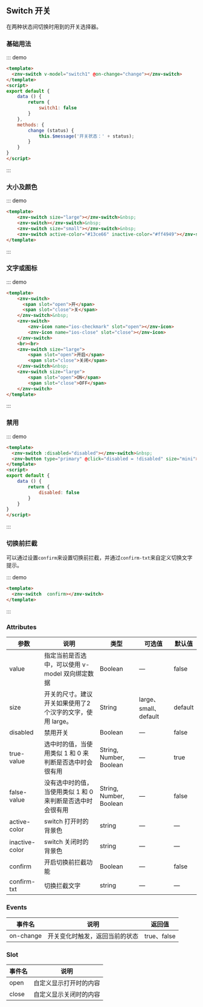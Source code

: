 ## Switch 开关

<template>
    <div class="global-anchor">
      <znv-anchor :scroll-offset="100">
        <znv-anchor-link href="#ji-chu-yong-fa" title="基础用法"></znv-anchor-link>
        <znv-anchor-link href="#da-xiao-ji-yan-se" title="大小及颜色"></znv-anchor-link>
        <znv-anchor-link href="#wen-zi-huo-tu-biao" title="文字或图标"></znv-anchor-link>
        <znv-anchor-link href="#jin-yong" title="禁用"></znv-anchor-link>
        <znv-anchor-link href="#qie-huan-qian-lan-jie" title="切换前拦截"></znv-anchor-link>
        <znv-anchor-link href="#attributes" title="Attributes"></znv-anchor-link>
        <znv-anchor-link href="#events" title="Events"></znv-anchor-link>
        <znv-anchor-link href="#slot" title="Slot"></znv-anchor-link>
      </znv-anchor>
    </div>
</template>

在两种状态间切换时用到的开关选择器。

### 基础用法

::: demo
```html
<template>
  <znv-switch v-model="switch1" @on-change="change"></znv-switch>
</template>
<script>
export default {
    data () {
        return {
            switch1: false
        }  
    },
    methods: {
        change (status) {
            this.$message('开关状态：' + status);
        }
    }
}
</script>
```
:::

### 大小及颜色

::: demo
```html
<template>
    <znv-switch size="large"></znv-switch>&nbsp;
    <znv-switch></znv-switch>&nbsp;
    <znv-switch size="small"></znv-switch>&nbsp;
    <znv-switch active-color="#13ce66" inactive-color="#ff4949"></znv-switch>
</template>
```
:::

### 文字或图标

::: demo
```html
<template>
    <znv-switch>
      <span slot="open">开</span>
      <span slot="close">关</span>
    </znv-switch>&nbsp;
    <znv-switch>
        <znv-icon name="ios-checkmark" slot="open"></znv-icon>
        <znv-icon name="ios-close" slot="close"></znv-icon>
    </znv-switch>
    <br><br>
    <znv-switch size="large">
        <span slot="open">开启</span>
        <span slot="close">关闭</span>
    </znv-switch>&nbsp;
    <znv-switch size="large">
        <span slot="open">ON</span>
        <span slot="close">OFF</span>
    </znv-switch>
</template>
```
:::

### 禁用

::: demo
```html
<template>
  <znv-switch :disabled="disabled"></znv-switch>&nbsp;
  <znv-button type="primary" @click="disabled = !disabled" size="mini">Toggle Disabled</znv-button>
</template>
<script>
export default {
    data () {
        return {
            disabled: false
        }  
    }
}
</script>
```
:::

### 切换前拦截

可以通过设置`confirm`来设置切换前拦截，并通过`confirm-txt`来自定义切换文字提示。

::: demo
```html
<template>
  <znv-switch  confirm></znv-switch>
</template>
```
:::

### Attributes

| 参数      | 说明    | 类型      | 可选值       | 默认值   |
|---------- |-------- |---------- |-------------  |-------- |
| value     | 指定当前是否选中，可以使用 v-model 双向绑定数据   | Boolean  |  —   |  false   |
| size     | 开关的尺寸。建议开关如果使用了2个汉字的文字，使用 large。   | String  |  large、small、default   |  default   |
| disabled     | 禁用开关	   | Boolean  |  —   |  false   |
| true-value     | 选中时的值，当使用类似 1 和 0 来判断是否选中时会很有用	   | String, Number, Boolean  |  —   |  true   |
| false-value	 | 没有选中时的值，当使用类似 1 和 0 来判断是否选中时会很有用	   | String, Number, Boolean  |  —   |  false   |
| active-color	 | switch 打开时的背景色	   | string |  —   |   —    |
| inactive-color | switch 关闭时的背景色	   | string |  —   |   —    |
| confirm | 开启切换前拦截功能  | Boolean  |  —   |  false   |
| confirm-txt | 切换拦截文字   | string |  —   |   —    |

### Events

| 事件名      | 说明    | 返回值      |
|---------- |-------- |---------- |
| on-change     | 开关变化时触发，返回当前的状态   | true、false  |

### Slot

| 事件名      | 说明    |
|---------- |-------- |
| open  | 自定义显示打开时的内容  |
| close  | 自定义显示关闭时的内容  |
